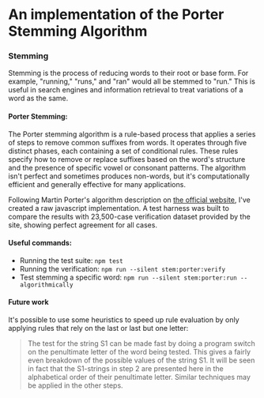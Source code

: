 # An implementation of the Porter Stemming Algorithm

### Stemming
Stemming is the process of reducing words to their root or base form. For example, "running," "runs," and "ran" would all be stemmed to "run." This is useful in search engines and information retrieval to treat variations of a word as the same.

#### Porter Stemming:

The Porter stemming algorithm is a rule-based process that applies a series of steps to remove common suffixes from words. It operates through five distinct phases, each containing a set of conditional rules. These rules specify how to remove or replace suffixes based on the word's structure and the presence of specific vowel or consonant patterns. The algorithm isn't perfect and sometimes produces non-words, but it's computationally efficient and generally effective for many applications.

Following Martin Porter's algorithm description on [the official website](https://tartarus.org/martin/PorterStemmer/index.html), I've created a raw javascript implementation. A test harness was built to compare the results with 23,500-case verification dataset provided by the site, showing perfect agreement for all cases.

#### Useful commands:

* Running the test suite: `npm test`
* Running the verification: `npm run --silent stem:porter:verify`
* Test stemming a specific word: `npm run --silent stem:porter:run -- algorithmically`

#### Future work

It's possible to use some heuristics to speed up rule evaluation by only applying rules that rely on the last or last but one letter:

> The test for the string S1 can be made fast by doing a program switch on the penultimate letter of the word being tested. This gives a fairly even breakdown of the possible values of the string S1. It will be seen in fact that the S1-strings in step 2 are presented here in the alphabetical order of their penultimate letter. Similar techniques may be applied in the other steps.
